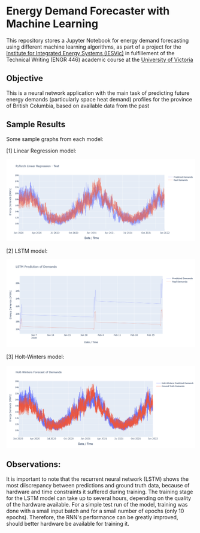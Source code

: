 # Energy Demand Forecaster with Machine Learning

This repository stores a Jupyter Notebook for energy demand forecasting using different machine learning algorithms, as part of a project for the [Institute for Integrated Energy Systems (IESVic)](https://www.uvic.ca/research/centres/iesvic/index.php) in fulfillement of the Technical Writing (ENGR 446) academic course at the [University of Victoria](https://www.uvic.ca/)

## Objective
This is a neural network application with the main task of predicting future energy demands (particularly space heat demand) profiles for the province of British Columbia, based on available data from the past

## Sample Results

Some sample graphs from each model:

[1] Linear Regression model:

![](https://github.com/criscfer/Demand_Learner/blob/main/Sample%20Result%20Images/linear_regression_PyTorch_Testing_set.png)

[2] LSTM model:

![](https://github.com/criscfer/Demand_Learner/blob/main/Sample%20Result%20Images/lstm_2_months_period.png)

[3] Holt-Winters model:

![](https://github.com/criscfer/Demand_Learner/blob/main/Sample%20Result%20Images/Holt-Winter's_model_Testing_set%20-%20With%20dates.png)

## Observations:

It is important to note that the recurrent neural network (LSTM) shows the most diiscrepancy between predictions and ground truth data, because of hardware and time constraints it suffered during training. The training stage for the LSTM model can take up to several hours, depending on the quality of the hardware available. For a simple 
test run of the model, training was done with a small input batch and for a small number of epochs (only 10 epochs). Therefore, the RNN's performance can be greatly improved, should better hardware be available for training it.
